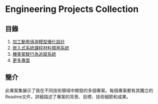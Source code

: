 # Engineering Projects Collection

## 目錄

1. [加工動態偵測模型優化設計](./Machining_Dynamics_Detection_Model_Optimization_Kade_ReadMe.md)
2. [嵌入式系統課程材料領用系統](./Embedded_System_Course_Material_Management/Embedded_System_Course_Material_Management_ReadMe.md)
3. [機車駕駛行為追蹤系統](../RideTrack/README.md)
4. [更多專案](./More_Projects/README.md)

## 簡介

此專案集展示了我在不同技術領域中開發的多個專案。每個專案都有其獨立的Readme文件，詳細描述了專案的背景、目標、技術細節和成果。
